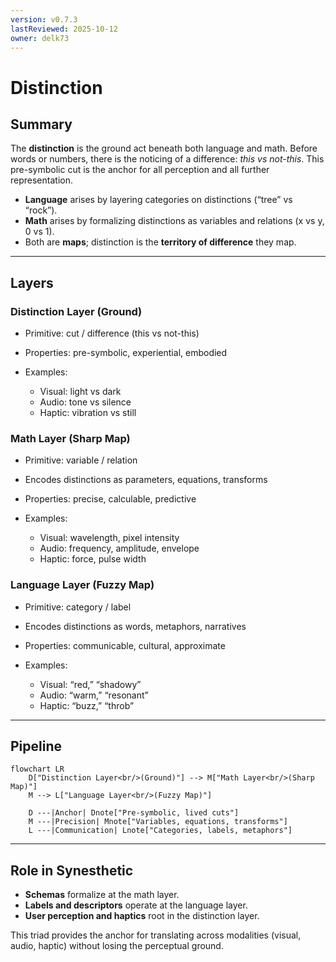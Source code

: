 ```yaml
---
version: v0.7.3
lastReviewed: 2025-10-12
owner: delk73
---
```

# Distinction

## Summary

The **distinction** is the ground act beneath both language and math. Before words or numbers, there is the noticing of a difference: *this vs not-this*. This pre-symbolic cut is the anchor for all perception and all further representation.

* **Language** arises by layering categories on distinctions (“tree” vs “rock”).
* **Math** arises by formalizing distinctions as variables and relations (x vs y, 0 vs 1).
* Both are **maps**; distinction is the **territory of difference** they map.

---

## Layers

### Distinction Layer (Ground)

* Primitive: cut / difference (this vs not-this)
* Properties: pre-symbolic, experiential, embodied
* Examples:

  * Visual: light vs dark
  * Audio: tone vs silence
  * Haptic: vibration vs still

### Math Layer (Sharp Map)

* Primitive: variable / relation
* Encodes distinctions as parameters, equations, transforms
* Properties: precise, calculable, predictive
* Examples:

  * Visual: wavelength, pixel intensity
  * Audio: frequency, amplitude, envelope
  * Haptic: force, pulse width

### Language Layer (Fuzzy Map)

* Primitive: category / label
* Encodes distinctions as words, metaphors, narratives
* Properties: communicable, cultural, approximate
* Examples:

  * Visual: “red,” “shadowy”
  * Audio: “warm,” “resonant”
  * Haptic: “buzz,” “throb”

---

## Pipeline

```mermaid
flowchart LR
    D["Distinction Layer<br/>(Ground)"] --> M["Math Layer<br/>(Sharp Map)"]
    M --> L["Language Layer<br/>(Fuzzy Map)"]

    D ---|Anchor| Dnote["Pre-symbolic, lived cuts"]
    M ---|Precision| Mnote["Variables, equations, transforms"]
    L ---|Communication| Lnote["Categories, labels, metaphors"]
```

---

## Role in Synesthetic

* **Schemas** formalize at the math layer.
* **Labels and descriptors** operate at the language layer.
* **User perception and haptics** root in the distinction layer.

This triad provides the anchor for translating across modalities (visual, audio, haptic) without losing the perceptual ground.
